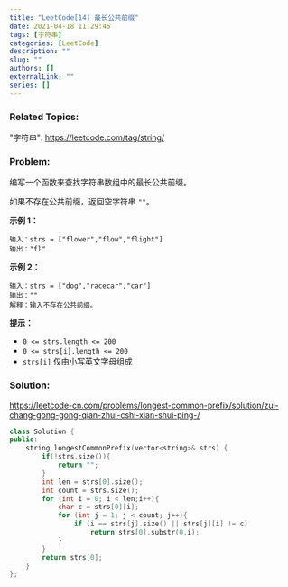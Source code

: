 ```yaml
---
title: "LeetCode[14] 最长公共前缀"
date: 2021-04-18 11:29:45
tags: [字符串]
categories: [LeetCode]
description: ""
slug: ""
authors: []
externalLink: ""
series: []
---
```


### Related Topics:

"字符串": https://leetcode.com/tag/string/

### Problem:

编写一个函数来查找字符串数组中的最长公共前缀。

如果不存在公共前缀，返回空字符串 `""`。

**示例 1：**

```
输入：strs = ["flower","flow","flight"]
输出："fl"
```

**示例 2：**

```
输入：strs = ["dog","racecar","car"]
输出：""
解释：输入不存在公共前缀。
```

**提示：**

- `0 <= strs.length <= 200`
- `0 <= strs[i].length <= 200`
- `strs[i]` 仅由小写英文字母组成

<!--more-->

### Solution:

https://leetcode-cn.com/problems/longest-common-prefix/solution/zui-chang-gong-gong-qian-zhui-cshi-xian-shui-ping-/

```cpp
class Solution {
public:
    string longestCommonPrefix(vector<string>& strs) {
        if(!strs.size()){
            return "";
        }
        int len = strs[0].size();
        int count = strs.size();
        for (int i = 0; i < len;i++){
            char c = strs[0][i];
            for (int j = 1; j < count; j++){
                if (i == strs[j].size() || strs[j][i] != c)
                    return strs[0].substr(0,i);
            }
        }
        return strs[0];
    }
};
```